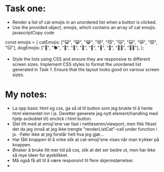 # Task one:
 - Render a list of cat emojis in an unordered list when a button is clicked.
 - Use the provided object, emojis, which contains an array of cat emojis.
    javascriptCopy code

const emojis = {
catEmojis: ["😺", "😸", "😹", "😻", "😼", "😽", "🙀", "😿", "😾", "🐱"],
dogEmojis: ["🐶", "🐕", "🦮", "🐩", "🐾", "🐺", "🦊", "🦝", "🐕‍🦺", "🐩‍🦱"],
};


 - Style the lists using CSS and ensure they are responsive to different screen sizes.
    Implement CSS styles to format the unordered list generated in Task 1. Ensure that the layout looks good on various screen sizes.


# My notes:
- La opp basic html og css, ga så id til button som jeg brukte til å hente html elementet inn i js. Deretter generete jeg nytt element/handling med hjelp av(koblet til) onclick i html button.
- Slet litt med at emoji'ene var fast i nettleseren/viewport, men fikk fikset det da jeg innså at jeg ikke trengte "renderListCat"-call under function i js.
-Føler ikke at jeg forstår helt hva jeg gjør...
- Har fått knappen til å virke slik at cat-emoji'ene vises når man trykker på knappen.
- Ønsker å bruke litt mer tid på css, slik at det ser bedre ut, men har ikke så mye ideer for øyeblikket.
- Må også få alt til å være responsivt til flere skjermstørrelser.
- 